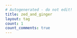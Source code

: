 ```yaml
---
# Autogenerated - do not edit!
title: zed_and_ginger
layout: tag
count: 1
count_comments: true
---
```


